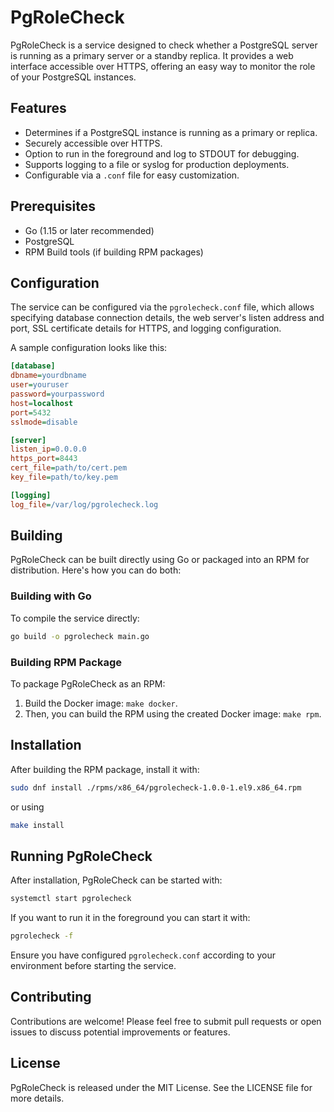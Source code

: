 # PgRoleCheck

PgRoleCheck is a service designed to check whether a PostgreSQL server is running as a primary server or a standby replica. It provides a web interface accessible over HTTPS, offering an easy way to monitor the role of your PostgreSQL instances.

## Features

- Determines if a PostgreSQL instance is running as a primary or replica.
- Securely accessible over HTTPS.
- Option to run in the foreground and log to STDOUT for debugging.
- Supports logging to a file or syslog for production deployments.
- Configurable via a `.conf` file for easy customization.

## Prerequisites

- Go (1.15 or later recommended)
- PostgreSQL
- RPM Build tools (if building RPM packages)

## Configuration

The service can be configured via the `pgrolecheck.conf` file, which allows specifying database connection details, the web server's listen address and port, SSL certificate details for HTTPS, and logging configuration.

A sample configuration looks like this:

```ini
[database]
dbname=yourdbname
user=youruser
password=yourpassword
host=localhost
port=5432
sslmode=disable

[server]
listen_ip=0.0.0.0
https_port=8443
cert_file=path/to/cert.pem
key_file=path/to/key.pem

[logging]
log_file=/var/log/pgrolecheck.log
```

## Building
PgRoleCheck can be built directly using Go or packaged into an RPM for distribution. Here's how you can do both:

### Building with Go
To compile the service directly:

```bash
go build -o pgrolecheck main.go
```

### Building RPM Package
To package PgRoleCheck as an RPM:

1. Build the Docker image: `make docker`.
2. Then, you can build the RPM using the created Docker image: `make rpm`.

## Installation
After building the RPM package, install it with:

```bash
sudo dnf install ./rpms/x86_64/pgrolecheck-1.0.0-1.el9.x86_64.rpm
```

or using
```bash
make install
```

## Running PgRoleCheck
After installation, PgRoleCheck can be started with:

```bash
systemctl start pgrolecheck
```

If you want to run it in the foreground you can start it with:

```bash
pgrolecheck -f
```

Ensure you have configured `pgrolecheck.conf` according to your environment before starting the service.

## Contributing
Contributions are welcome! Please feel free to submit pull requests or open issues to discuss potential improvements or features.

## License
PgRoleCheck is released under the MIT License. See the LICENSE file for more details.
